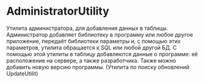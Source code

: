 # AdministratorUtility
Утилита администратора, для добавления данных в таблицы. 
Администратор добавляет библиотеку в программу или любое другое приложение, передаёт библиотеки параметры и, с помощью этих параметров, 
утилита обращается к SQL или любой другой БД.
С помощью этой утилиты в таблицу добавляются данные о программе: её расположение на сервере, а также разработчика. Также можно добавить новую версию программы. 
(Утилита по поиску обновлений UpdateUtilit)
